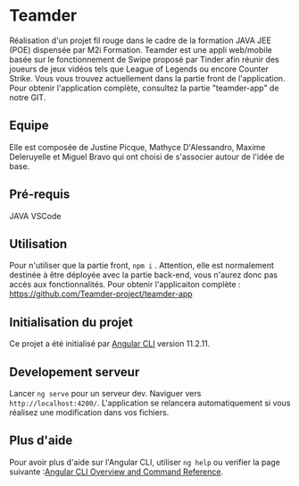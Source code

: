 # Teamder
Réalisation d'un projet fil rouge dans le cadre de la formation JAVA JEE (POE) dispensée par M2i Formation.
Teamder est une appli web/mobile basée sur le fonctionnement de Swipe proposé par Tinder afin réunir des joueurs de jeux vidéos tels que League of Legends ou encore Counter Strike.
Vous vous trouvez actuellement dans la partie front de l'application. Pour obtenir l'application complète, consultez la partie "teamder-app" de notre GIT.

## Equipe
Elle est composée de Justine Picque, Mathyce D'Alessandro, Maxime Deleruyelle et Miguel Bravo qui ont choisi de s'associer autour de l'idée de base.


## Pré-requis
JAVA
VSCode

## Utilisation
Pour n'utiliser que la partie front, ```npm i``` . Attention, elle est normalement destinée à être déployée avec la partie back-end, vous n'aurez donc pas accès aux fonctionnalités.
Pour obtenir l'applicaiton complète : https://github.com/Teamder-project/teamder-app


## Initialisation du projet
Ce projet a été initialisé par [Angular CLI](https://github.com/angular/angular-cli) version 11.2.11.

## Developement serveur

Lancer `ng serve` pour un serveur dev. Naviguer vers `http://localhost:4200/`. L'application se relancera automatiquement si vous réalisez une modification dans vos fichiers.

## Plus d'aide

Pour avoir plus d'aide sur l'Angular CLI, utiliser `ng help` ou verifier la page suivante :[Angular CLI Overview and Command Reference](https://angular.io/cli).
